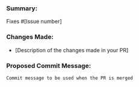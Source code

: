 ### Summary:
Fixes #[Issue number]

### Changes Made:
* [Description of the changes made in your PR]

### Proposed Commit Message:
```
Commit message to be used when the PR is merged
```
